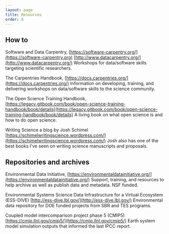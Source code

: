 ```yaml
---
layout: page
title: Resources
order: 6
---
```

## How to
Software and Data Carpentry, [https://software-carpentry.org/](https://software-carpentry.org) [http://www.datacarpentry.org/](http://www.datacarpentry.org/) Workshops for data/software skills targeting scientific researchers.

The Carpentries Handbook, [https://docs.carpentries.org/](https://docs.carpentries.org/) Information on developing, training, and delivering workshops on data/software skills to the science community.

The Open Science Training Handbook, [https://legacy.gitbook.com/book/open-science-training-handbook/book/details](https://legacy.gitbook.com/book/open-science-training-handbook/book/details) A living book on what open science is and how to do open science.

Writing Science a blog by Josh Schimel [https://schimelwritingscience.wordpress.com/](https://schimelwritingscience.wordpress.com/) Josh also has one of the best books I've seen on writing science manuscripts and proposals.

## Repositories and archives

Environmental Data Initiative, [https://environmentaldatainitiative.org/](https://environmentaldatainitiative.org/) Support, training, and resources to help archive as well as publish data and metadata. NSF funded.

Environmental Systems Science Data Infrastructure for a Virtual Ecosystem (ESS-DIVE) [http://ess-dive.lbl.gov/](http://ess-dive.lbl.gov/) Environmental data repository for DOE funded projects from SBR and TES programs.

Coupled model intercomparison project phase 5 (CMIP5) [https://cmip.llnl.gov/cmip5/](https://cmip.llnl.gov/cmip5/) Earth system model simulation outputs that informed the last IPCC report.
